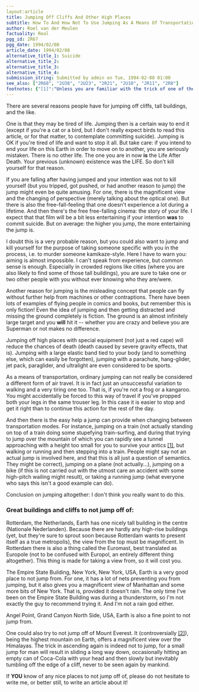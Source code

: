 ```yaml
---
layout:article
title: Jumping Off Cliffs And Other High Places
subtitle: How To And How Not To Use Jumping As A Means Of Transportation
author: Roel van der Meulen
factuality: Real
pgg_id: 2R67
pgg_date: 1994/02/08
article_date: 1994/02/08
alternative_title_1: Suicide
alternative_title_2: 
alternative_title_3: 
alternative_title_4: 
submission_string: Submitted by admin on Tue, 1994-02-08 01:00
see_also: ["2R68", "2U38", "2U23", "2R21", "2U10", "2R11", "2R8"]
footnotes: {"[1]":"Unless you are familiar with the trick of one of the recreational impossibilities: walking through mountains.","[2]":"Whether K2 or Mount Everest is the largest mountain on Earth mostly depends on the way of measurement. Is it the pressure of the atmosphere measured (at the top), or is the distance measured from the foot of the mountain with help of a measuring tape?"}
---
```

<div>
<p>There are several reasons people have for jumping off cliffs, tall buildings, and the like.</p>
<p>One is that they may be tired of life. Jumping then is a certain way to end it (except if you're a cat or a bird, but I don't really expect birds to read this article, or for that matter, to contemplate committing suicide). Jumping is OK if you're tired of life and want to stop it all. But take care: if you intend to end your life on this Earth in order to move on to another, you are seriously mistaken. There is no other life. The one you are in now <strong>is</strong> the Life After Death. Your previous (unknown) existence was the LIFE. So don't kill yourself for that reason.</p>
<p>If you are falling after having jumped and your intention was not to kill yourself (but you tripped, got pushed, or had another reason to jump) the jump might even be quite amusing. For one, there is the magnificent view and the changing of perspective (merely talking about the optical one). But there is also the free-fall-feeling that one doesn't experience a lot during a lifetime. And then there's the free free-falling cinema: the story of your life. I expect that that film will be a bit less entertaining if your intention <strong>was</strong> to commit suicide. But on average: the higher you jump, the more entertaining the jump is.</p>
<p>I doubt this is a very probable reason, but you could also want to jump and kill yourself for the purpose of taking someone specific with you in the process, i.e. to murder someone kamikaze-style. Here I have to warn you: aiming is almost impossible. I can't speak from experience, but common sense is enough. Especially in crowded regions like cities (where you are also likely to find some of those tall buildings), you are sure to take one or two other people with you without ever knowing who they are/were.</p>
<p>Another reason for jumping is the misleading concept that people can fly without further help from machines or other contraptions. There have been lots of examples of flying people in comics and books, but remember this is only fiction! Even the idea of jumping and then getting distracted and missing the ground completely is fiction. The ground is an almost infinitely large target and you <strong>will</strong> hit it -- whether you are crazy and believe you are Superman or not makes no difference.</p>
<p>Jumping off high places with special equipment (not just a red cape) will reduce the chances of death (death caused by severe gravity effects, that is). Jumping with a large elastic band tied to your body (and to something else, which can easily be forgotten), jumping with a parachute, hang-glider, jet pack, paraglider, and ultralight are even considered to be sports.</p>
<p>As a means of transportation, ordinary jumping can not really be considered a different form of air travel. It is in fact just an unsuccessful variation to walking and a very tiring one too. That is, if you're not a frog or a kangaroo. You might accidentally be forced to this way of travel if you've propped both your legs in the same trouser leg. In this case it is easier to stop and get it right than to continue this action for the rest of the day.</p>
<p>And then there is the easy help a jump can provide when changing between transportation modes. For instance, jumping on a train (not actually standing on top of a train doing some stupefying train-surfing, and during that trying to jump over the mountain of which you can rapidly see a tunnel approaching with a height too small for you to survive your antics <a href="#footnotes.1" class="footnote-link">[1]</a>, but walking or running and then stepping into a train. People might say not an actual jump is involved here, and that this is all just a question of semantics. They might be correct), jumping on a plane (not actually...), jumping on a bike (if this is not carried out with the utmost care an accident with some high-pitch wailing might result), or taking a running jump (what everyone who says this isn't a good example can do).</p>
<p>Conclusion on jumping altogether: I don't think you really want to do this.</p>
<h3>Great buildings and cliffs to not jump off of:</h3>
<p>Rotterdam, the Netherlands, Earth has one nicely tall building in the centre (Nationale Nederlanden). Because there are hardly any high-rise buildings (yet, but they're sure to sprout soon because Rotterdam wants to present itself as a true metropolis), the view from the top must be magnificent. In Rotterdam there is also a thing called the Euromast, best translated as Europole (not to be confused with Europol, an entirely different thing altogether). This thing is made for taking a view from, so it will cost you.</p>
<p>The Empire State Building, New York, New York, USA, Earth is a very good place to not jump from. For one, it has a lot of nets preventing you from jumping, but it also gives you a magnificent view of Manhattan and some more bits of New York. That is, provided it doesn't rain. The only time I've been on the Empire State Building was during a thunderstorm, so I'm not exactly the guy to recommend trying it. And I'm not a rain god either.</p>
<p>Angel Point, Grand Canyon North Side, USA, Earth is also a fine point to not jump from.</p>
<p>One could also try to not jump off of Mount Everest. It (controversially <a href="#footnotes.2" class="footnote-link">[2]</a>), being the highest mountain on Earth, offers a magnificent view over the Himalayas. The trick in ascending again is indeed not to jump, for a small jump for man will result in sliding a long way down, occasionally hitting an empty can of Coca-Cola with your head and then slowly but inevitably tumbling off the edge of a cliff, never to be seen again by mankind.</p>
<p>If <strong>YOU</strong> know of any nice places to not jump off of, please do not hesitate to write me, or better still, to write an article about it!</p>
</div>

